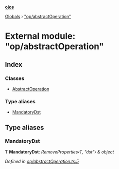 **[ojos](../README.md)**

[Globals](../README.md) › ["op/abstractOperation"](_op_abstractoperation_.md)

# External module: "op/abstractOperation"

## Index

### Classes

* [AbstractOperation](../classes/_op_abstractoperation_.abstractoperation.md)

### Type aliases

* [MandatoryDst](_op_abstractoperation_.md#mandatorydst)

## Type aliases

###  MandatoryDst

Ƭ **MandatoryDst**: *RemoveProperties‹T, "dst"› & object*

*Defined in [op/abstractOperation.ts:5](https://github.com/cancerberoSgx/mirada/blob/f2ba50d/ojos/src/op/abstractOperation.ts#L5)*